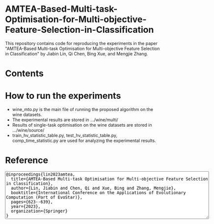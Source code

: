 # AMTEA-Based-Multi-task-Optimisation-for-Multi-objective-Feature-Selection-in-Classification
This repository contains code for reproducing the experiments in the paper "AMTEA-Based Multi-task Optimisation for Multi-objective Feature Selection in Classification" by Jiabin Lin, Qi Chen, Bing Xue, and Mengjie Zhang.

# Contents

# How to run the experiments
* wine_mto.py is the main file of running the proposed algorithm on the wine datasets.
* The experimental results are stored in .../wine/multi/
* Results of single-task optimisation on the wine datasets are stored in .../wine/source/
* train_hv_statistic_table.py, test_hv_statistic_table.py, comp_time_statistic.py are used for analyzing the experimental results.

# Reference

<textarea rows="10" cols="80" readonly>
@inproceedings{lin2023amtea,
  title={AMTEA-Based Multi-task Optimisation for Multi-objective Feature Selection in Classification},
  author={Lin, Jiabin and Chen, Qi and Xue, Bing and Zhang, Mengjie},
  booktitle={International Conference on the Applications of Evolutionary Computation (Part of EvoStar)},
  pages={623--639},
  year={2023},
  organization={Springer}
}
</textarea>
